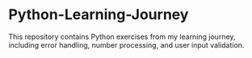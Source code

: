 # Python-Learning-Journey
This repository contains Python exercises from my learning journey, including error handling, number processing, and user input validation.
